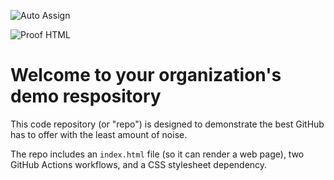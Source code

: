 ![Auto Assign](https://github.com/Xtarter/demo-repository/actions/workflows/auto-assign.yml/badge.svg)

![Proof HTML](https://github.com/Xtarter/demo-repository/actions/workflows/proof-html.yml/badge.svg)

# Welcome to your organization's demo respository
This code repository (or "repo") is designed to demonstrate the best GitHub has to offer with the least amount of noise.

The repo includes an `index.html` file (so it can render a web page), two GitHub Actions workflows, and a CSS stylesheet dependency.
